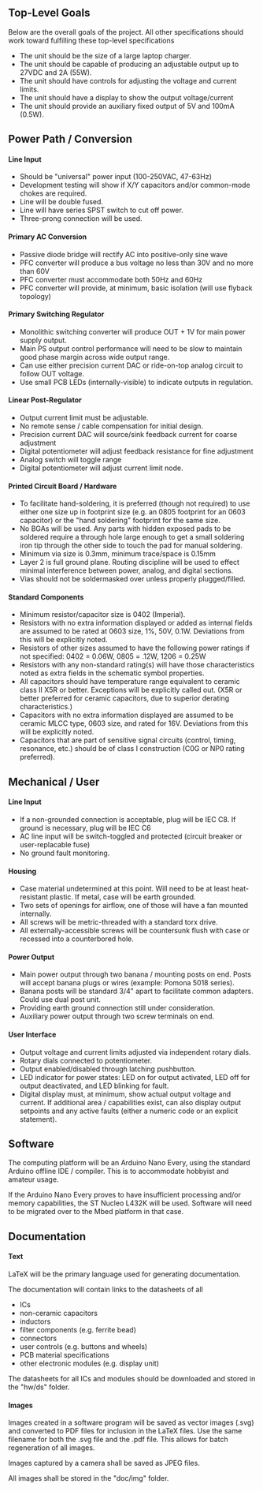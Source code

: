 ## Top-Level Goals

Below are the overall goals of the project. All other specifications should work toward fulfilling these top-level specifications

- The unit should be the size of a large laptop charger.
- The unit should be capable of producing an adjustable output up to 27VDC and 2A (55W).
- The unit should have controls for adjusting the voltage and current limits.
- The unit should have a display to show the output voltage/current
- The unit should provide an auxiliary fixed output of 5V and 100mA (0.5W).

## Power Path / Conversion

#### Line Input

- Should be "universal" power input (100-250VAC, 47-63Hz)
- Development testing will show if X/Y capacitors and/or common-mode chokes are required.
- Line will be double fused.
- Line will have series SPST switch to cut off power.
- Three-prong connection will be used.

#### Primary AC Conversion

- Passive diode bridge will rectify AC into positive-only sine wave
- PFC converter will produce a bus voltage no less than 30V and no more than 60V 
- PFC converter must accommodate both 50Hz and 60Hz
- PFC converter will provide, at minimum, basic isolation (will use flyback topology)

#### Primary Switching Regulator

- Monolithic switching converter will produce OUT + 1V for main power supply output.
- Main PS output control performance will need to be slow to maintain good phase margin across wide output range.
- Can use either precision current DAC or ride-on-top analog circuit to follow OUT voltage.
- Use small PCB LEDs (internally-visible) to indicate outputs in regulation.

#### Linear Post-Regulator

- Output current limit must be adjustable.
- No remote sense / cable compensation for initial design.
- Precision current DAC will source/sink feedback current for coarse adjustment
- Digital potentiometer will adjust feedback resistance for fine adjustment
- Analog switch will toggle range
- Digital potentiometer will adjust current limit node.

#### Printed Circuit Board / Hardware

- To facilitate hand-soldering, it is preferred (though not required) to use either one size up in footprint size (e.g. an 0805 footprint for an 0603 capacitor) or the "hand soldering" footprint for the same size.
- No BGAs will be used. Any parts with hidden exposed pads to be soldered require a through hole large enough to get a small soldering iron tip through the other side to touch the pad for manual soldering.
- Minimum via size is 0.3mm, minimum trace/space is 0.15mm
- Layer 2 is full ground plane. Routing discipline will be used to effect minimal interference between power, analog, and digital sections.
- Vias should not be soldermasked over unless properly plugged/filled.

#### Standard Components

- Minimum resistor/capacitor size is 0402 (Imperial).
- Resistors with no extra information displayed or added as internal fields are assumed to be rated at 0603 size, 1%, 50V, 0.1W. Deviations from this will be explicitly noted.
- Resistors of other sizes assumed to have the following power ratings if not specified: 0402 = 0.06W, 0805 = .12W, 1206 = 0.25W
- Resistors with any non-standard rating(s) will have those characteristics noted as extra fields in the schematic symbol properties.
- All capacitors should have temperature range equivalent to ceramic class II X5R or better. Exceptions will be explicitly called out. (X5R or better preferred for ceramic capacitors, due to superior derating characteristics.)
- Capacitors with no extra information displayed are assumed to be ceramic MLCC type, 0603 size, and rated for 16V. Deviations from this will be explicitly noted.
- Capacitors that are part of sensitive signal circuits (control, timing, resonance, etc.) should be of class I construction (C0G or NP0 rating preferred).

## Mechanical / User

#### Line Input

- If a non-grounded connection is acceptable, plug will be IEC C8. If ground is necessary, plug will be IEC C6
- AC line input will be switch-toggled and protected (circuit breaker or user-replacable fuse)
- No ground fault monitoring.

#### Housing

- Case material undetermined at this point. Will need to be at least heat-resistant plastic. If metal, case will be earth grounded.
- Two sets of openings for airflow, one of those will have a fan mounted internally.
- All screws will be metric-threaded with a standard torx drive.
- All externally-accessible screws will be countersunk flush with case or recessed into a counterbored hole.

#### Power Output

- Main power output through two banana / mounting posts on end. Posts will accept banana plugs or wires (example: Pomona 5018 series).
- Banana posts will be standard 3/4" apart to facilitate common adapters. Could use dual post unit.
- Providing earth ground connection still under consideration.
- Auxiliary power output through two screw terminals on end.

#### User Interface

- Output voltage and current limits adjusted via independent rotary dials.
- Rotary dials connected to potentiometer.
- Output enabled/disabled through latching pushbutton.
- LED indicator for power states: LED on for output activated, LED off for output deactivated, and LED blinking for fault.
- Digital display must, at minimum, show actual output voltage and current. If additional area / capabilities exist, can also display output setpoints and any active faults (either a numeric code or an explicit statement).

## Software

The computing platform will be an Arduino Nano Every, using the standard Arduino offline IDE / compiler. This is to accommodate hobbyist and amateur usage.

If the Arduino Nano Every proves to have insufficient processing and/or memory capabilities, the ST Nucleo L432K will be used. Software will need to be migrated over to the Mbed platform in that case.

## Documentation

#### Text

LaTeX will be the primary language used for generating documentation.

The documentation will contain links to the datasheets of all

- ICs
- non-ceramic capacitors
- inductors
- filter components (e.g. ferrite bead)
- connectors
- user controls (e.g. buttons and wheels)
- PCB material specifications
- other electronic modules (e.g. display unit)

The datasheets for all ICs and modules should be downloaded and stored in the "hw/ds" folder.

#### Images

Images created in a software program will be saved as vector images (.svg) and converted to PDF files for inclusion in the LaTeX files. Use the same filename for both the .svg file and the .pdf file. This allows for batch regeneration of all images.

Images captured by a camera shall be saved as JPEG files.

All images shall be stored in the "doc/img" folder.

